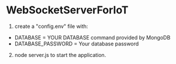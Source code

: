 # WebSocketServerForIoT
1. create a "config.env" file with:
- DATABASE = YOUR DATABASE command provided by MongoDB
- DATABASE_PASSWORD = Your database password
  
2. node server.js to start the application.
